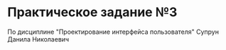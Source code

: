 # Практическое задание №3
По дисциплине "Проектирование интерфейса пользователя"
Супрун Данила Николаевич
